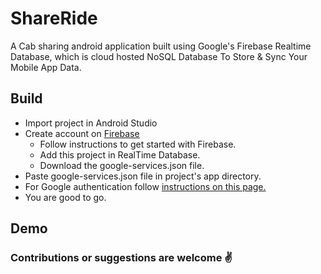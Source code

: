 # ShareRide

A Cab sharing android application built using Google's Firebase Realtime Database, which is cloud
hosted NoSQL Database To Store & Sync Your Mobile App Data.

## Build

  * Import project in Android Studio
  * Create account on [Firebase](https://firebase.google.com/)
    * Follow instructions to get started with Firebase.
    * Add this project in RealTime Database.
    * Download the google-services.json file.
  * Paste google-services.json file in project's app directory.
  * For Google authentication follow [instructions on this page.](https://firebase.google.com/docs/auth/android/google-signin) 
  * You are good to go.

## Demo 


### Contributions or suggestions are welcome :v:
